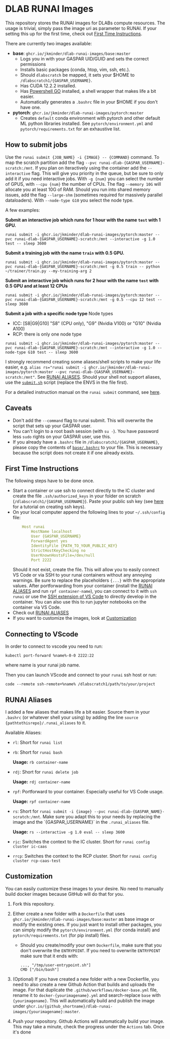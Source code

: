 # DLAB RUNAI Images

This repository stores the RUNAI images for DLABs compute resources. The usage is trivial, simply pass the image uri as parameter to RUNAI. If your setting this up for the first time, check out [First Time Instructions](#First-Time-Instructions).

There are currently two images available:
- **base**: `ghcr.io/jkminder/dlab-runai-images/base:master`
    - Logs you in with your GASPAR UID/GUID and sets the correct permissions
    - Installs basic packages (conda, htop, vim, ssh, etc.). 
    - Should `dlabscratch` be mapped, it sets your $HOME to `/dlabscratch1/{GASPAR_USERNAME}`.
    - Has CUDA 12.2.2 installed. 
    - Has [Powershell GO](https://github.com/justjanne/powerline-go/) installed, a shell wrapper that makes life a bit easier.
    - Automatically generates a `.bashrc` file in your $HOME if you don't have one.
- **pytorch**: `ghcr.io/jkminder/dlab-runai-images/pytorch:master` 
    - Creates `default` conda environment with pytorch and other default ML python libraries installed. See `pytorch/environment.yml` and `pytorch/requirements.txt` for an exhaustive list.


## How to submit jobs
Use the `runai submit {JOB_NAME} -i {IMAGE} -- {COMMAND}` command. To map the scratch partition add the flag `--pvc runai-dlab-{GASPAR_USERNAME}-scratch:/mnt`. If you plan on iteractively using the container add the `--interactive` flag. This will give you priority in the queue, but be sure to only add it if you need interactive jobs. With `-g {num}` you can select the number of GPUS, with `--cpu {num}` the number of CPUs. The flag `--memory 10G` will allocate you at least 10G of RAM. Should you run into shared memory issues, add the flag `--large-shm` (sometimes required for massively parallel dataloaders). With `--node-type G10` you select the node type. 

A few examples:

**Submit an interactive job which runs for 1 hour with the name `test` with 1 GPU.**
```
runai submit -i ghcr.io/jkminder/dlab-runai-images/pytorch:master --pvc runai-dlab-{GASPAR_USERNAME}-scratch:/mnt --interactive -g 1.0 test -- sleep 3600
```
**Submit a training job with the name `train` with 0.5 GPU.**
```
runai submit -i ghcr.io/jkminder/dlab-runai-images/pytorch:master --pvc runai-dlab-{GASPAR_USERNAME}-scratch:/mnt -g 0.5 train -- python ~/trainer/train.py --my-training-arg 2
```
**Submit an interactive job which runs for 2 hour with the name `test` with 0.5 GPU and at least 12 CPUs**
```
runai submit -i ghcr.io/jkminder/dlab-runai-images/pytorch:master --pvc runai-dlab-{GASPAR_USERNAME}-scratch:/mnt -g 0.5 --cpu 12 test -- sleep 3600
```

**Submit a job with a specific node type**
Node types
* ICC: [S8|G9|G10]  "S8" (CPU only), "G9" (Nvidia V100) or "G10" (Nvidia A100)
* RCP: there is only one node type

```
runai submit -i ghcr.io/jkminder/dlab-runai-images/pytorch:master --pvc runai-dlab-{GASPAR_USERNAME}-scratch:/mnt --interactive -g 1.0 --node-type G10 test -- sleep 3600
```

 

I strongly recommend creating some aliases/shell scripts to make your life easier, e.g. `alias rs="runai submit -i ghcr.io/jkminder/dlab-runai-images/pytorch:master --pvc runai-dlab-{GASPAR_USERNAME}-scratch:/mnt"`. See [RUNAI ALIASES](#runai-aliases). Should your shell not support aliases, use the [`submit.sh`](submit.sh) script (replace the ENVS in the file first).

For a detailed instruction manual on the `runai submit` command, see [here](https://docs.run.ai/v2.9/Researcher/cli-reference/runai-submit/#-pvc-storage_class_namesizecontainer_mount_pathro).


## Caveats
- Don't add the `--command` flag to runai submit. This will overwrite the script that sets up your GASPAR user. 
- You can't login to a root bash session (with `su -`). You have password less `sudo` rights on your GASPAR user, use this. 
- If you already have a `.bashrc` file in `/dlabscratch1/{GASPAR_USERNAME}`, please copy the contents of [`base/.bashrc`](base/.bashrc) to your file. This is necessary because the script does not create it if one already exists.


## First Time Instructions
The following steps have to be done once.
- Start a container or use ssh to connect directly to the IC cluster and create the file `.ssh/authorized_keys` in your folder on scratch (`/dlabscratch1/{GASPAR_USERNAME}`). Paste your public ssh key (see [here](https://docs.github.com/en/authentication/connecting-to-github-with-ssh/generating-a-new-ssh-key-and-adding-it-to-the-ssh-agent) for a tutorial on creating ssh keys).
- On your local computer append the following lines to your `~/.ssh/config` file:
    ```YAML
        Host runai
            HostName localhost
            User {GASPAR_USERNAME}
            ForwardAgent yes
            IdentityFile {PATH_TO_YOUR_PUBLIC_KEY}
            StrictHostKeyChecking no
            UserKnownHostsFile=/dev/null
            Port 2222
    ```
    Should it not exist, create the file. This will allow you to easily connect VS Code or via SSH to your runai containers without any annoying warnings. Be sure to replace the placeholders `{...}` with the appropriate values. After portforwarding from your container (install the [RUNAI ALIASES](#runai-aliases) and run `rpf container-name`), you can connect to it with `ssh runai` or use the [SSH extension of VS Code](https://code.visualstudio.com/docs/remote/ssh) to directly develop in the container. You can also use this to run jupyter notebooks on the container via VS Code. 
- Check out [RUNAI ALIASES](#runai-aliases)
- If you want to customize the images, look at [Customization](#customization)


## Connecting to VScode
In order to connect to vscode you need to run:
```
kubectl port-forward %name%-0-0 2222:22
```
where name is your runai job name.

Then you can launch VScode and connect to your `runai` ssh host or run:
```
code --remote ssh-remote+%name% /dlabscratch1/path/to/your/project
```


## RUNAI Aliases

I added a few aliases that makes life a bit easier. Source them in your `.bashrc` (or whatever shell your using) by adding the line `source {pathtothisrepo}/.runai_aliases` to it. 

Available Aliases:
- `rl`: Short for `runai list`
- `rb`: Short for `runai bash`

    **Usage:** `rb container-name`
- `rdj`: Short for `runai delete job`

    **Usage:** `rdj container-name`
- `rpf`: Portforward to your container. Especially useful for VS Code usage.
   
   **Usage:** `rpf container-name`
- `rs`: Short for `runai submit -i {image} --pvc runai-dlab-{GASPAR_NAME}-scratch:/mnt`. Make sure you adapt this to your needs by replacing the image and the ´{GASPAR_USERNAME}´ in the `.runai_aliases` file.
   
   **Usage:** `rs --interactive -g 1.0 eval -- sleep 3600`
- `ric`: Switches the context to the IC cluster. Short for `runai config cluster ic-caas`
- `rrcp`: Switches the context to the RCP cluster. Short for `runai config cluster rcp-caas-test`


## Customization

You can easily customize these images to your desire. No need to manually build docker images because GitHub will do that for you. 

1. Fork this repository.
2. Either create a new folder with a `Dockerfile` that uses `ghcr.io/jkminder/dlab-runai-images/base:master` as base image or modify the existing ones. If you just want to install other packages, you can simply modify the `pytorch/environment.yml` (for conda install) and `pytorch/requirements.txt` (for pip install) files. 
    - Should you create/modify your own `Dockerfile`, make sure that you don't overwrite the `ENTRYPOINT`. If you need to overwrite `ENTRYPOINT` make sure that it ends with: 
        ```
        ..., "/tmp/user-entrypoint.sh"]
        CMD ["/bin/bash"]
        ```
3. (Optional) If you have created a new folder with a new Dockerfile, you need to also create a new Github Action that builds and uploads the image. For that duplicate the `.github/workflows/docker-base.yml` file, rename it to `docker-{yourimagename}.yml` and search-replace `base` with `{yourimagename}`. This will automatically build and publish the image under `ghcr.io/{github_shortname}/dlab-runai-images/{yourimagename}:master`.

3. Push your repository. Github Actions will automatically build your image. This may take a minute, check the progress under the `Actions` tab. Once it's done 
